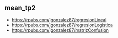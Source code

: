 ## mean_tp2

- https://rpubs.com/jgonzalez87/regresionLineal
- https://rpubs.com/jgonzalez87/regresionLogistica
- https://rpubs.com/jgonzalez87/matrizConfusion